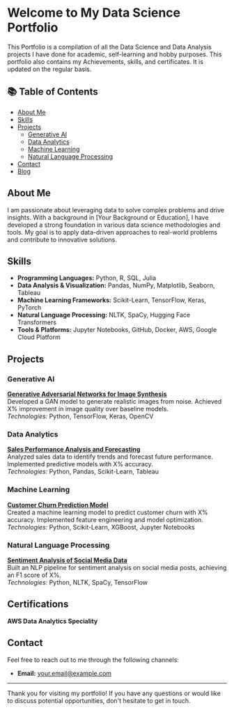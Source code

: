 # Welcome to My Data Science Portfolio

This Portfolio is a compilation of all the Data Science and Data Analysis projects I have done for academic, self-learning and hobby purposes. This portfolio also contains my Achievements, skills, and certificates. It is updated on the regular basis.

## 📚 Table of Contents

- [About Me](#about-me)
- [Skills](#skills)
- [Projects](#projects)
  - [Generative AI](#generative-ai)
  - [Data Analytics](#data-analytics)
  - [Machine Learning](#machine-learning)
  - [Natural Language Processing](#natural-language-processing)
- [Contact](#contact)
- [Blog](#blog)

## About Me

I am passionate about leveraging data to solve complex problems and drive insights. With a background in [Your Background or Education], I have developed a strong foundation in various data science methodologies and tools. My goal is to apply data-driven approaches to real-world problems and contribute to innovative solutions.

## Skills

- **Programming Languages:** Python, R, SQL, Julia
- **Data Analysis & Visualization:** Pandas, NumPy, Matplotlib, Seaborn, Tableau
- **Machine Learning Frameworks:** Scikit-Learn, TensorFlow, Keras, PyTorch
- **Natural Language Processing:** NLTK, SpaCy, Hugging Face Transformers
- **Tools & Platforms:** Jupyter Notebooks, GitHub, Docker, AWS, Google Cloud Platform

## Projects

### Generative AI

**[Generative Adversarial Networks for Image Synthesis](https://github.com/your-username/gan-image-synthesis)**  
Developed a GAN model to generate realistic images from noise. Achieved X% improvement in image quality over baseline models.  
*Technologies:* Python, TensorFlow, Keras, OpenCV

### Data Analytics

**[Sales Performance Analysis and Forecasting](https://github.com/your-username/sales-performance-analysis)**  
Analyzed sales data to identify trends and forecast future performance. Implemented predictive models with X% accuracy.  
*Technologies:* Python, Pandas, Scikit-Learn, Tableau

### Machine Learning

**[Customer Churn Prediction Model](https://github.com/your-username/customer-churn-prediction)**  
Created a machine learning model to predict customer churn with X% accuracy. Implemented feature engineering and model optimization.  
*Technologies:* Python, Scikit-Learn, XGBoost, Jupyter Notebooks

### Natural Language Processing

**[Sentiment Analysis of Social Media Data](https://github.com/your-username/sentiment-analysis)**  
Built an NLP pipeline for sentiment analysis on social media posts, achieving an F1 score of X%.  
*Technologies:* Python, NLTK, SpaCy, TensorFlow

## Certifications
**AWS Data Analytics Speciality**

## Contact

Feel free to reach out to me through the following channels:

- **Email:** [your.email@example.com](mailto:your.email@example.com)




---

Thank you for visiting my portfolio! If you have any questions or would like to discuss potential opportunities, don't hesitate to get in touch.
